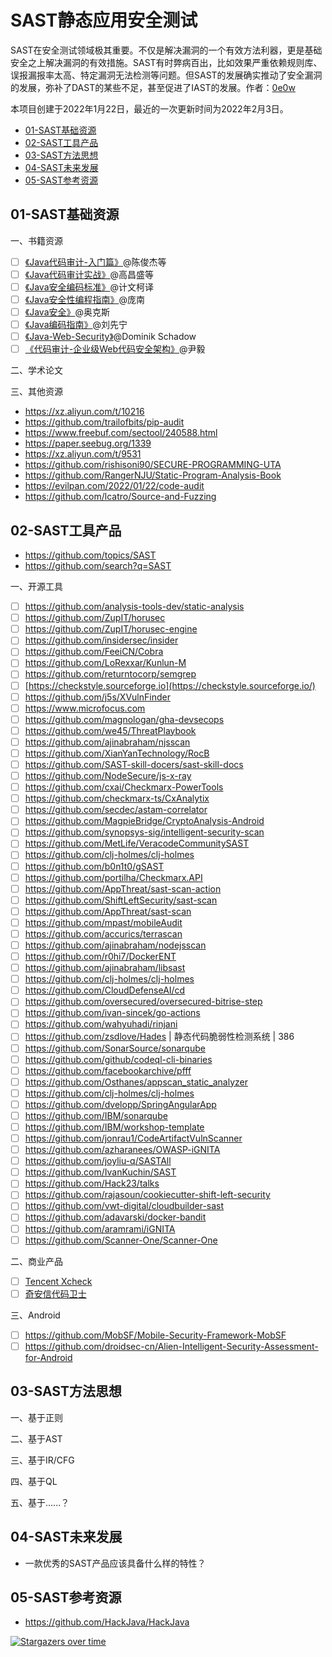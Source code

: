 # SAST静态应用安全测试
SAST在安全测试领域极其重要。不仅是解决漏洞的一个有效方法利器，更是基础安全之上解决漏洞的有效措施。SAST有时弊病百出，比如效果严重依赖规则库、误报漏报率太高、特定漏洞无法检测等问题。但SAST的发展确实推动了安全漏洞的发展，弥补了DAST的某些不足，甚至促进了IAST的发展。作者：[0e0w](https://github.com/0e0w)

本项目创建于2022年1月22日，最近的一次更新时间为2022年2月3日。

- [01-SAST基础资源](https://github.com/ASTTeam/SAST#01-sast%E5%9F%BA%E7%A1%80%E8%B5%84%E6%BA%90)
- [02-SAST工具产品](https://github.com/ASTTeam/SAST#02-sast%E5%B7%A5%E5%85%B7%E4%BA%A7%E5%93%81)
- [03-SAST方法思想](https://github.com/ASTTeam/SAST#03-sast%E6%96%B9%E6%B3%95%E6%80%9D%E6%83%B3)
- [04-SAST未来发展](https://github.com/ASTTeam/SAST#04-sast%E6%9C%AA%E6%9D%A5%E5%8F%91%E5%B1%95)
- [05-SAST参考资源](https://github.com/ASTTeam/SAST#05-sast%E5%8F%82%E8%80%83%E8%B5%84%E6%BA%90)

## 01-SAST基础资源

一、书籍资源
- [ ]  [《Java代码审计-入门篇》](https://item.jd.com/10033832360716.html)@陈俊杰等
- [ ]  [《Java代码审计实战》](https://item.jd.com/13466996.html)@高昌盛等
- [ ]  [《Java安全编码标准》](https://book.douban.com/subject/24846041)@计文柯译
- [ ]  [《Java安全性编程指南》](https://github.com/HackJava/HackJava/blob/main)@庞南
- [ ]  [《Java安全》](https://github.com/HackJava/HackJava/blob/main)@奥克斯
- [ ]  [《Java编码指南》](https://www.amazon.co.uk/编写安全可靠程序的75条建议（英文版）-德鲁·莫欣达（Dhruv-C-西科德（Robert-F-萨瑟兰（Dean-弗雷德·朗（Fred/dp/B017WGUFKO)@刘先宁
- [ ]  [《Java-Web-Security》](https://play.google.com/store/books/details/Java_Web_Security_Sichere_Webanwendungen_mit_Java_?id=ZxZ4DwAAQBAJ&hl=en_US&gl=US)@Dominik Schadow
- [ ]  [《代码审计-企业级Web代码安全架构》](https://item.jd.com/10082081248.html)@尹毅

二、学术论文

三、其他资源

- https://xz.aliyun.com/t/10216
- https://github.com/trailofbits/pip-audit
- https://www.freebuf.com/sectool/240588.html
- https://paper.seebug.org/1339
- https://xz.aliyun.com/t/9531
- https://github.com/rishisoni90/SECURE-PROGRAMMING-UTA
- https://github.com/RangerNJU/Static-Program-Analysis-Book
- https://evilpan.com/2022/01/22/code-audit
- https://github.com/lcatro/Source-and-Fuzzing

## 02-SAST工具产品

- https://github.com/topics/SAST
- https://github.com/search?q=SAST

一、开源工具
- [ ]  https://github.com/analysis-tools-dev/static-analysis
- [ ]  https://github.com/ZupIT/horusec
- [ ]  https://github.com/ZupIT/horusec-engine
- [ ]  https://github.com/insidersec/insider
- [ ]  https://github.com/FeeiCN/Cobra
- [ ]  https://github.com/LoRexxar/Kunlun-M
- [ ]  https://github.com/returntocorp/semgrep
- [ ]  [https://checkstyle.sourceforge.io](https://checkstyle.sourceforge.io/)
- [ ]  https://github.com/j5s/XVulnFinder
- [ ] https://www.microfocus.com
- [ ] https://github.com/magnologan/gha-devsecops
- [ ] https://github.com/we45/ThreatPlaybook
- [ ] https://github.com/ajinabraham/njsscan
- [ ] https://github.com/XianYanTechnology/RocB
- [ ] https://github.com/SAST-skill-docers/sast-skill-docs
- [ ] https://github.com/NodeSecure/js-x-ray
- [ ] https://github.com/cxai/Checkmarx-PowerTools
- [ ] https://github.com/checkmarx-ts/CxAnalytix
- [ ] https://github.com/secdec/astam-correlator
- [ ] https://github.com/MagpieBridge/CryptoAnalysis-Android
- [ ] https://github.com/synopsys-sig/intelligent-security-scan
- [ ] https://github.com/MetLife/VeracodeCommunitySAST
- [ ] https://github.com/clj-holmes/clj-holmes
- [ ] https://github.com/b0n1t0/gSAST
- [ ] https://github.com/portilha/Checkmarx.API
- [ ] https://github.com/AppThreat/sast-scan-action
- [ ] https://github.com/ShiftLeftSecurity/sast-scan
- [ ] https://github.com/AppThreat/sast-scan
- [ ] https://github.com/mpast/mobileAudit
- [ ] https://github.com/accurics/terrascan
- [ ] https://github.com/ajinabraham/nodejsscan
- [ ] https://github.com/r0hi7/DockerENT
- [ ] https://github.com/ajinabraham/libsast
- [ ] https://github.com/clj-holmes/clj-holmes
- [ ] https://github.com/CloudDefenseAI/cd
- [ ] https://github.com/oversecured/oversecured-bitrise-step
- [ ] https://github.com/ivan-sincek/go-actions
- [ ] https://github.com/wahyuhadi/rinjani
- [ ] https://github.com/zsdlove/Hades | 静态代码脆弱性检测系统 | 386
- [ ] https://github.com/SonarSource/sonarqube
- [ ] https://github.com/github/codeql-cli-binaries
- [ ] https://github.com/facebookarchive/pfff
- [ ] https://github.com/Osthanes/appscan_static_analyzer
- [ ] https://github.com/clj-holmes/clj-holmes
- [ ] https://github.com/dvelopp/SpringAngularApp
- [ ] https://github.com/IBM/sonarqube
- [ ] https://github.com/IBM/workshop-template
- [ ] https://github.com/jonrau1/CodeArtifactVulnScanner
- [ ] https://github.com/azharanees/OWASP-iGNITA
- [ ] https://github.com/joyliu-q/SASTAll
- [ ] https://github.com/IvanKuchin/SAST
- [ ] https://github.com/Hack23/talks
- [ ] https://github.com/rajasoun/cookiecutter-shift-left-security
- [ ] https://github.com/vwt-digital/cloudbuilder-sast
- [ ] https://github.com/adavarski/docker-bandit
- [ ] https://github.com/aramrami/iGNITA
- [ ] https://github.com/Scanner-One/Scanner-One

二、商业产品
- [ ] [Tencent Xcheck](https://cloud.tencent.com/product/asd)
- [ ] [奇安信代码卫士]()

三、Android

- [ ] https://github.com/MobSF/Mobile-Security-Framework-MobSF
- [ ] https://github.com/droidsec-cn/Alien-Intelligent-Security-Assessment-for-Android

## 03-SAST方法思想

一、基于正则

二、基于AST

三、基于IR/CFG

四、基于QL

五、基于......？

## 04-SAST未来发展

- 一款优秀的SAST产品应该具备什么样的特性？

## 05-SAST参考资源

- https://github.com/HackJava/HackJava

[![Stargazers over time](https://starchart.cc//ASTTeam/SAST.svg)](https://starchart.cc/ASTTeam/SAST)